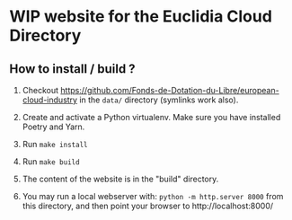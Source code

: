 WIP website for the Euclidia Cloud Directory
============================================


## How to install / build ?


1) Checkout https://github.com/Fonds-de-Dotation-du-Libre/european-cloud-industry in the `data/` directory
(symlinks work also).

2) Create and activate a Python virtualenv. Make sure you have installed Poetry and Yarn.

3) Run `make install`

4) Run `make build`

5) The content of the website is in the "build" directory. 

6) You may run a local webserver with: `python -m http.server 8000` from this directory, and then
point your browser to http://localhost:8000/
